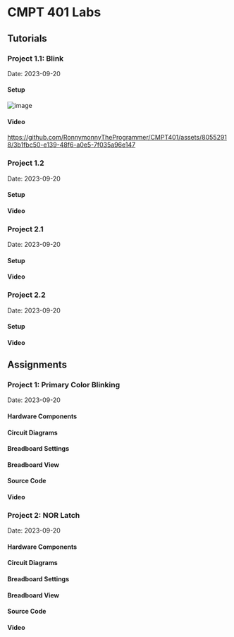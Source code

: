 # CMPT 401 Labs

## Tutorials
### Project 1.1: Blink
Date: 2023-09-20
#### Setup
![image](https://github.com/RonnymonnyTheProgrammer/CMPT401/assets/80552918/52649f74-f4c1-4e71-a8ff-0df61e26695b)
#### Video
https://github.com/RonnymonnyTheProgrammer/CMPT401/assets/80552918/3b1fbc50-e139-48f6-a0e5-7f035a96e147

### Project 1.2
Date: 2023-09-20
#### Setup
#### Video

### Project 2.1
Date: 2023-09-20
#### Setup
#### Video

### Project 2.2
Date: 2023-09-20
#### Setup
#### Video

## Assignments
### Project 1: Primary Color Blinking
Date: 2023-09-20


#### Hardware Components

#### Circuit Diagrams

#### Breadboard Settings

#### Breadboard View

#### Source Code

#### Video

### Project 2: NOR Latch
Date: 2023-09-20


#### Hardware Components

#### Circuit Diagrams

#### Breadboard Settings

#### Breadboard View

#### Source Code

#### Video
